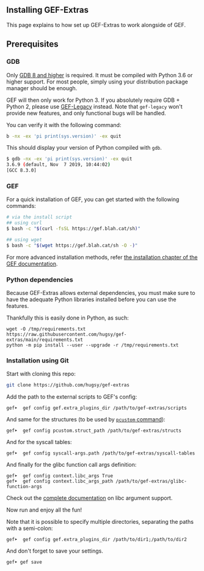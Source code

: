 ## Installing GEF-Extras

This page explains to how set up GEF-Extras to work alongside of GEF.

## Prerequisites

### GDB

Only [GDB 8 and higher](https://www.gnu.org/s/gdb) is required. It must be compiled with Python 3.6
or higher support. For most people, simply using your distribution package manager should be enough.

GEF will then only work for Python 3. If you absolutely require GDB + Python 2, please use
[GEF-Legacy](https://github.com/hugsy/gef-legacy) instead. Note that `gef-legacy` won't provide new
features, and only functional bugs will be handled.

You can verify it with the following command:

```bash
b -nx -ex 'pi print(sys.version)' -ex quit
```

This should display your version of Python compiled with `gdb`.

```bash
$ gdb -nx -ex 'pi print(sys.version)' -ex quit
3.6.9 (default, Nov  7 2019, 10:44:02)
[GCC 8.3.0]
```

### GEF

For a quick installation of GEF, you can get started with the following commands:

```bash
# via the install script
## using curl
$ bash -c "$(curl -fsSL https://gef.blah.cat/sh)"

## using wget
$ bash -c "$(wget https://gef.blah.cat/sh -O -)"
```

For more advanced installation methods, refer
[the installation chapter of the GEF documentation](https://hugsy.github.io/gef/install).

### Python dependencies

Because GEF-Extras allows external dependencies, you must make sure to have the adequate Python
libraries installed before you can use the features.

Thankfully this is easily done in Python, as such:

```text
wget -O /tmp/requirements.txt https://raw.githubusercontent.com/hugsy/gef-extras/main/requirements.txt
python -m pip install --user --upgrade -r /tmp/requirements.txt
```


### Installation using Git

Start with cloning this repo:

```bash
git clone https://github.com/hugsy/gef-extras
```

Add the path to the external scripts to GEF's config:

```text
gef➤  gef config gef.extra_plugins_dir /path/to/gef-extras/scripts
```

And same for the structures (to be used by
[`pcustom` command](https://hugsy.github.io/gef/commands/pcustom/)):

```text
gef➤  gef config pcustom.struct_path /path/to/gef-extras/structs
```

And for the syscall tables:

```text
gef➤  gef config syscall-args.path /path/to/gef-extras/syscall-tables
```

And finally for the glibc function call args definition:

```text
gef➤  gef config context.libc_args True
gef➤  gef config context.libc_args_path /path/to/gef-extras/glibc-function-args
```

Check out the [complete documentation](commands/glibc_function_args.md) on libc argument support.


Now run and enjoy all the fun!


Note that it is possible to specify multiple directories, separating the paths with
a semi-colon:

```text
gef➤  gef config gef.extra_plugins_dir /path/to/dir1;/path/to/dir2
```

And don't forget to save your settings.

```text
gef➤ gef save
```
